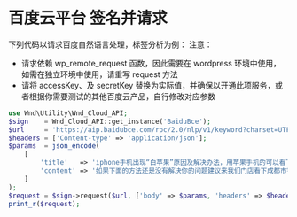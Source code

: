 # 百度云平台 签名并请求
下列代码以请求百度自然语言处理，标签分析为例：
注意：
- 请求依赖 wp_remote_request 函数，因此需要在 wordpress 环境中使用，如需在独立环境中使用，请重写 request 方法
- 请将 accessKey、及 secretKey 替换为实际值，并确保以开通此项服务，或者根据你需要测试的其他百度云产品，自行修改对应参数
```php
use Wnd\Utility\Wnd_Cloud_API;
$sign    = Wnd_Cloud_API::get_instance('BaiduBce');
$url     = 'https://aip.baidubce.com/rpc/2.0/nlp/v1/keyword?charset=UTF-8';
$headers = ['Content-type' => 'application/json'];
$params  = json_encode(
	[
		'title'   => 'iphone手机出现“白苹果”原因及解决办法，用苹果手机的可以看下',
		'content' => '如果下面的方法还是没有解决你的问题建议来我们门店看下成都市锦江区红星路三段99号银石广场24层01室。在通电的情况下掉进清水，这种情况一不需要拆机处理。尽快断电。用力甩干，但别把机器甩掉，主意要把屏幕内的水甩出来。如果屏幕残留有水滴，干后会有痕迹。^H3 放在台灯，射灯等轻微热源下让水分慢慢散去。',
	]
);
$request = $sign->request($url, ['body' => $params, 'headers' => $headers]);
print_r($request);
```